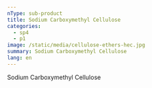 ```yaml
---
nType: sub-product
title: Sodium Carboxymethyl Cellulose
categories:
  - sp4
  - p1
image: /static/media/cellulose-ethers-hec.jpg
summary: Sodium Carboxymethyl Cellulose
lang: en
---
```

Sodium Carboxymethyl Cellulose